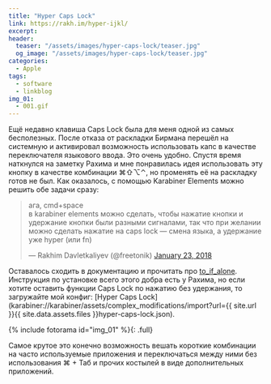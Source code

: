 ```yaml
---
title: "Hyper Caps Lock"
link: https://rakh.im/hyper-ijkl/
excerpt:
header:
  teaser: "/assets/images/hyper-caps-lock/teaser.jpg"
  og_image: "/assets/images/hyper-caps-lock/teaser.jpg"
categories:
  - Apple
tags:
  - software
  - linkblog
img_01:
  - 001.gif
---
```


Ещё недавно клавиша Сaps Lock была для меня одной из самых бесполезных. После отказа от раскладки Бирмана перешёл на системную и активировал возможность использовать капс в качестве переключателя языкового ввода. Это очень удобно. Спустя время наткнулся на заметку Рахима и мне понравилась идея использовать эту кнопку в качестве комбинации ⌘⇧⌥⌃, но променять её на раскладку готов не был. Как оказалось, с помощью Karabiner Elements можно решить обе задачи сразу:

<blockquote class="twitter-tweet" data-lang="en"><p lang="ru" dir="ltr">ага, cmd+space<br>в karabiner elements можно сделать, чтобы нажатие кнопки и удержание кнопки были разными сигналами, так что при желании можно сделать нажатие на caps lock — смена языка, а удержание уже hyper (или fn)</p>&mdash; Rakhim Davletkaliyev (@freetonik) <a href="https://twitter.com/freetonik/status/955851108873854976?ref_src=twsrc%5Etfw">January 23, 2018</a></blockquote>
<script async src="https://platform.twitter.com/widgets.js" charset="utf-8"></script>

Оставалось сходить в документацию и прочитать про [to_if_alone](https://pqrs.org/osx/karabiner/json.html#to-if-alone). Инструкция по установке всего этого добра есть у Рахима, но если хотите оставить функции Caps Lock по нажатию без удержания, то загружайте мой конфиг: [Hyper Caps Lock](karabiner://karabiner/assets/complex_modifications/import?url={{ site.url }}{{ site.data.assets.files }}hyper-caps-lock.json).

{% include fotorama id="img_01" %}{: .full}

Самое крутое это конечно возможность вешать короткие комбинации на часто используемые приложения и переключаться между ними без использования ⌘ + Таб и прочих костылей в виде дополнительных приложений.
